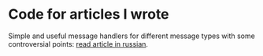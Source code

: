 # Code for articles I wrote

Simple and useful message handlers for different message types with some controversial points:
[read article in russian](http://habrahabr.ru/post/211476/).
